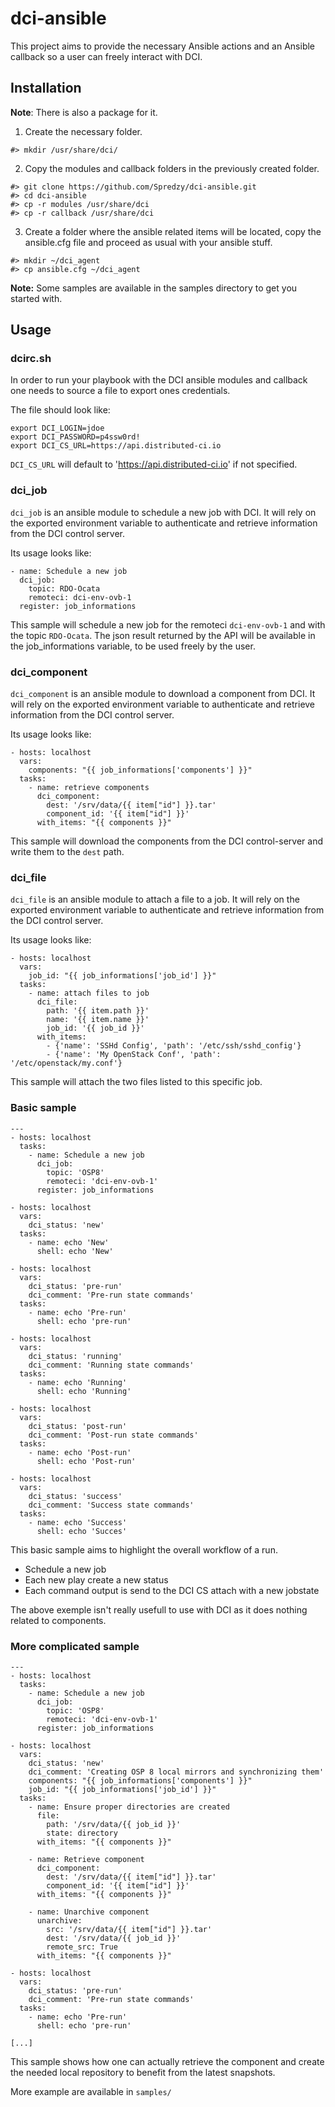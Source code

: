 # dci-ansible

This project aims to provide the necessary Ansible actions and an Ansible callback
so a user can freely interact with DCI.

## Installation

**Note**: There is also a package for it.

1. Create the necessary folder.

```
#> mkdir /usr/share/dci/
```

2. Copy the modules and callback folders in the previously created folder.

```
#> git clone https://github.com/Spredzy/dci-ansible.git
#> cd dci-ansible
#> cp -r modules /usr/share/dci
#> cp -r callback /usr/share/dci
```

3. Create a folder where the ansible related items will be located, copy the ansible.cfg file and proceed as usual with your ansible stuff.

```
#> mkdir ~/dci_agent
#> cp ansible.cfg ~/dci_agent
```

**Note:** Some samples are available in the samples directory to get you started with.


## Usage

### dcirc.sh

In order to run your playbook with the DCI ansible modules and callback one needs to source a file to export ones credentials.

The file should look like:

```
export DCI_LOGIN=jdoe
export DCI_PASSWORD=p4ssw0rd!
export DCI_CS_URL=https://api.distributed-ci.io
```

`DCI_CS_URL` will default to 'https://api.distributed-ci.io' if not specified.


### dci_job

`dci_job` is an ansible module to schedule a new job with DCI. It will rely on the exported environment variable to authenticate and retrieve information from the DCI control server.

Its usage looks like:

```
- name: Schedule a new job
  dci_job:
    topic: RDO-Ocata
    remoteci: dci-env-ovb-1
  register: job_informations
```

This sample will schedule a new job for the remoteci `dci-env-ovb-1` and with the topic `RDO-Ocata`. The json result returned by the API will be available in the job_informations variable, to be used freely by the user.


### dci_component

`dci_component` is an ansible module to download a component from DCI. It will rely on the exported environment variable to authenticate and retrieve information from the DCI control server.

Its usage looks like:

```
- hosts: localhost
  vars:
    components: "{{ job_informations['components'] }}"
  tasks:
    - name: retrieve components
      dci_component:
        dest: '/srv/data/{{ item["id"] }}.tar'
        component_id: '{{ item["id"] }}'
      with_items: "{{ components }}"
```

This sample will download the components from the DCI control-server and write them to the `dest` path.

### dci_file

`dci_file` is an ansible module to attach a file to a job. It will rely on the exported environment variable to authenticate and retrieve information from the DCI control server.

Its usage looks like:

```
- hosts: localhost
  vars:
    job_id: "{{ job_informations['job_id'] }}"
  tasks:
    - name: attach files to job
      dci_file:
        path: '{{ item.path }}'
        name: '{{ item.name }}'
        job_id: '{{ job_id }}'
      with_items:
        - {'name': 'SSHd Config', 'path': '/etc/ssh/sshd_config'}
        - {'name': 'My OpenStack Conf', 'path': '/etc/openstack/my.conf'}
```

This sample will attach the two files listed to this specific job.

### Basic sample

```
---
- hosts: localhost
  tasks:
    - name: Schedule a new job
      dci_job:
        topic: 'OSP8'
        remoteci: 'dci-env-ovb-1'
      register: job_informations

- hosts: localhost
  vars:
    dci_status: 'new'
  tasks:
    - name: echo 'New'
      shell: echo 'New'

- hosts: localhost
  vars:
    dci_status: 'pre-run'
    dci_comment: 'Pre-run state commands'
  tasks:
    - name: echo 'Pre-run'
      shell: echo 'pre-run'

- hosts: localhost
  vars:
    dci_status: 'running'
    dci_comment: 'Running state commands'
  tasks:
    - name: echo 'Running'
      shell: echo 'Running'

- hosts: localhost
  vars:
    dci_status: 'post-run'
    dci_comment: 'Post-run state commands'
  tasks:
    - name: echo 'Post-run'
      shell: echo 'Post-run'

- hosts: localhost
  vars:
    dci_status: 'success'
    dci_comment: 'Success state commands'
  tasks:
    - name: echo 'Success'
      shell: echo 'Succes'
```

This basic sample aims to highlight the overall workflow of a run.

  * Schedule a new job
  * Each new play create a new status
  * Each command output is send to the DCI CS attach with a new jobstate

The above exemple isn't really usefull to use with DCI as it does nothing related
to components.

### More complicated sample

```
---
- hosts: localhost
  tasks:
    - name: Schedule a new job
      dci_job:
        topic: 'OSP8'
        remoteci: 'dci-env-ovb-1'
      register: job_informations

- hosts: localhost
  vars:
    dci_status: 'new'
    dci_comment: 'Creating OSP 8 local mirrors and synchronizing them'
    components: "{{ job_informations['components'] }}"
    job_id: "{{ job_informations['job_id'] }}"
  tasks:
    - name: Ensure proper directories are created
      file:
        path: '/srv/data/{{ job_id }}'
        state: directory
      with_items: "{{ components }}"

    - name: Retrieve component
      dci_component:
        dest: '/srv/data/{{ item["id"] }}.tar'
        component_id: '{{ item["id"] }}'
      with_items: "{{ components }}"

    - name: Unarchive component
      unarchive:
        src: '/srv/data/{{ item["id"] }}.tar'
        dest: '/srv/data/{{ job_id }}'
        remote_src: True
      with_items: "{{ components }}"

- hosts: localhost
  vars:
    dci_status: 'pre-run'
    dci_comment: 'Pre-run state commands'
  tasks:
    - name: echo 'Pre-run'
      shell: echo 'pre-run'

[...]
```

This sample shows how one can actually retrieve the component and create the needed local repository to benefit
from the latest snapshots.

More example are available in `samples/`
